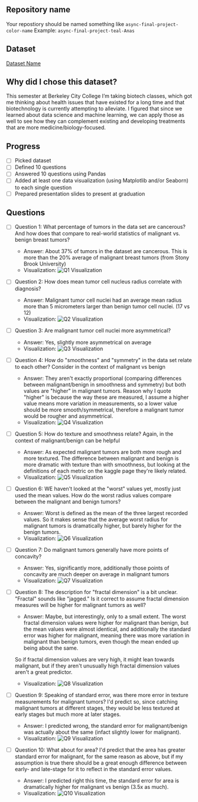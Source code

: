 ## Repository name
Your repostiory should be named something like `async-final-project-color-name`
Example: `async-final-project-teal-Anas`

## Dataset
[Dataset Name](https://www.kaggle.com/datasets/uciml/breast-cancer-wisconsin-data)

## Why did I chose this dataset?

This semester at Berkeley City College I’m taking biotech classes, which got me thinking about health issues that have existed for a long time and that biotechnology is currently attempting to alleviate. I figured that since we learned about data science and machine learning, we can apply those as well to see how they can complement existing and developing treatments that are more medicine/biology-focused.

## Progress
- [ ] Picked dataset
- [ ] Defined 10 questions
- [ ] Answered 10 questions using Pandas
- [ ] Added at least one data visualization (using Matplotlib and/or Seaborn) to each single question
- [ ] Prepared presentation slides to present at graduation

## Questions
- [ ] Question 1: What percentage of tumors in the data set are cancerous? And how does that compare to real-world statistics of malignant vs. benign breast tumors?
  - Answer: About 37% of tumors in the dataset are cancerous. This is more than the 20% average of malignant breast tumors (from Stony Brook University)
  - Visualization: ![Q1 Visualization](https://example.com/path-to-image-1.png)

- [ ] Question 2: How does mean tumor cell nucleus radius correlate with diagnosis?
  - Answer: Malignant tumor cell nuclei had an average mean radius more than 5 micrometers larger than benign tumor cell nuclei. (17 vs 12)
  - Visualization: ![Q2 Visualization](https://example.com/path-to-image-2.png)

- [ ] Question 3: Are malignant tumor cell nuclei more asymmetrical?
  - Answer: Yes, slightly more asymmetrical on average
  - Visualization: ![Q3 Visualization](https://example.com/path-to-image-3.png)

- [ ] Question 4: How do "smoothness" and "symmetry" in the data set relate to each other? Consider in the context of malignant vs benign
  - Answer: They aren't exactly proportional (comparing differences between malignant/benign in smoothness and symmetry) but both values are "higher" in malignant tumors. Reason why I quote "higher" is because the way these are measured, I assume a higher value means more variation in measurements, so a lower value should be more smooth/symmetrical, therefore a malignant tumor would be rougher and asymmetrical.
  - Visualization: ![Q4 Visualization](https://example.com/path-to-image-4.png)

- [ ] Question 5: How do texture and smoothness relate? Again, in the context of malignant/benign can be helpful
  - Answer: As expected malignant tumors are both more rough and more textured. The difference between malignant and benign is more dramatic with texture than with smoothness, but looking at the definitions of each metric on the kaggle page they're likely related.
  - Visualization: ![Q5 Visualization](https://example.com/path-to-image-5.png)

- [ ] Question 6: WE haven't looked at the "worst" values yet, mostly just used the mean values. How do the worst radius values compare between the malignant and benign tumors?
  - Answer: Worst is defined as the mean of the three largest recorded values. So it makes sense that the average worst radius for malignant tumors is dramatically higher, but barely higher for the benign tumors. 
  - Visualization: ![Q6 Visualization](https://example.com/path-to-image-6.png)

- [ ] Question 7: Do malignant tumors generally have more points of concavity?
  - Answer: Yes, significantly more, additionally those points of concavity are much deeper on average in malignant tumors
  - Visualization: ![Q7 Visualization](https://example.com/path-to-image-7.png)

- [ ] Question 8: The description for "fractal dimension" is a bit unclear. "Fractal" sounds like "jagged." Is it correct to assume fractal dimension measures will be higher for malignant tumors as well?
  - Answer: Maybe, but interestingly, only to a small extent. The worst fractal dimension values were higher for malignant than benign, but the mean values were almost identical, and additionally the standard error was higher for malignant, meaning there was more variation in malignant than benign tumors, even though the mean ended up being about the same.

  So if fractal dimension values are very high, it might lean towards malignant, but if they aren't unusually high fractal dimension values aren't a great predictor.
  - Visualization: ![Q8 Visualization](https://example.com/path-to-image-8.png)

- [ ] Question 9: Speaking of standard error, was there more error in texture measurements for malignant tumors? I'd predict so, since catching malignant tumors at different stages, they would be less textured at early stages but much more at later stages.
  - Answer: I predicted wrong, the standard error for malignant/benign was actually about the same (infact slightly lower for malignant).
  - Visualization: ![Q9 Visualization](https://example.com/path-to-image-9.png)

- [ ] Question 10: What about for area? I'd predict that the area has greater standard error for malignant, for the same reason as above, but if my assumption is true there should be a great enough difference between early- and late-stage for it to reflect in the standard error values.
  - Answer: I predicted right this time, the standard error for area is dramatically higher for malignant vs benign (3.5x as much).
  - Visualization: ![Q10 Visualization](https://example.com/path-to-image-10.png)
